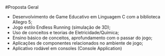 #Proposta Geral

- Desenvolvimento de Game Educativo em Linguagem C com a biblioteca Allegro 5;
- Jogo estilo Endless Running (simulação de 3D);
- Uso de conceitos e teorias de Eletricidade/Química;
- Ensino básico de conceitos, aprofundamento com o passar do jogo;
- Aplicações de componentes relacionados no ambiente de jogo;
- Aplicativo rodável em consoles (Console Application)
